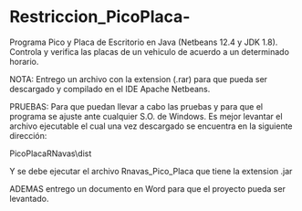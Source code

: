 # Restriccion_PicoPlaca-
Programa Pico y Placa de Escritorio en Java (Netbeans 12.4 y JDK 1.8). 
Controla y verifica las placas de un vehiculo de acuerdo a un determinado horario.  

NOTA: Entrego un archivo con la extension (.rar) para que pueda ser descargado y 
compilado en el IDE Apache Netbeans.

PRUEBAS: Para que puedan llevar a cabo las pruebas y para que el programa se ajuste
ante cualquier S.O. de Windows. Es mejor levantar el archivo ejecutable el cual una vez 
descargado se encuentra en la siguiente dirección:

PicoPlacaRNavas\dist

Y se debe ejecutar el archivo Rnavas_Pico_Placa que tiene la extension .jar

ADEMAS entrego un documento en Word para que el proyecto pueda ser levantado.
